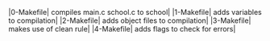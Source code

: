 |0-Makefile| compiles main.c school.c to school|
|1-Makefile| adds variables to compilation|
|2-Makefile| adds object files to compilation|
|3-Makefile| makes use of clean rule|
|4-Makefile| adds flags to check for errors|
